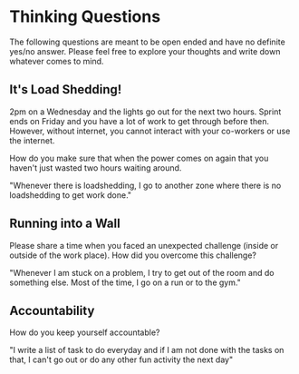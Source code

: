 # Thinking Questions

The following questions are meant to be open ended and have no definite yes/no answer. Please feel free to explore your thoughts and write down whatever comes to mind.

## It's Load Shedding!

2pm on a Wednesday and the lights go out for the next two hours. Sprint ends on Friday and you have a lot of work to get through before then. However, without internet, you cannot interact with your co-workers or use the internet.

How do you make sure that when the power comes on again that you haven't just wasted two hours waiting around.

"Whenever there is loadshedding, I go to another zone where there is no loadshedding to get work done."

## Running into a Wall

Please share a time when you faced an unexpected challenge (inside or outside of the work place). How did you overcome this challenge?

"Whenever I am stuck on a problem, I try to get out of the room and do something else. Most of the time, I go on a run or to the gym."

## Accountability

How do you keep yourself accountable?

"I write a list of task to do everyday and if I am not done with the tasks on that, I can't go out or do any other fun activity the next day"
